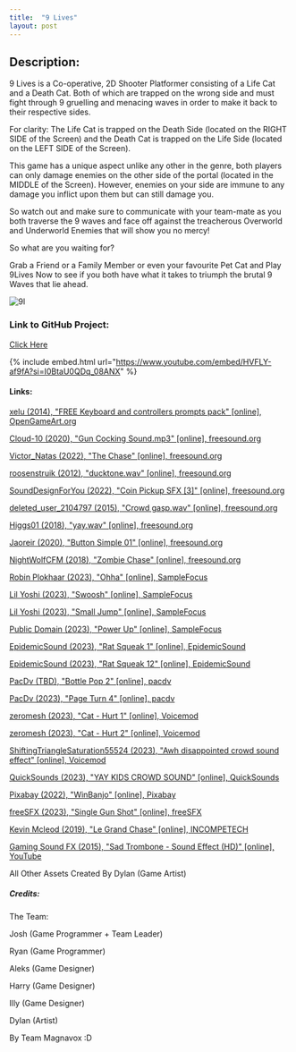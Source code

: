 ```yaml
---
title:  "9 Lives"
layout: post
---
```


## Description:
9 Lives is a Co-operative, 2D Shooter Platformer consisting of a Life Cat and a Death Cat. Both of which are trapped on the wrong side and must fight through 9 gruelling and menacing waves in order to make it back to their respective sides.

For clarity: The Life Cat is trapped on the Death Side (located on the RIGHT SIDE of the Screen) and the Death Cat is trapped on the Life Side (located on the LEFT SIDE of the Screen).

This game has a unique aspect unlike any other in the genre, both players can only damage enemies on the other side of the portal (located in the MIDDLE of the Screen).
However, enemies on your side are immune to any damage you inflict upon them but can still damage you.

So watch out and make sure to communicate with your team-mate as you both traverse the 9 waves and face off against the treacherous Overworld and Underworld Enemies that will show you no mercy!

So what are you waiting for?

Grab a Friend or a Family Member or even your favourite Pet Cat and Play 9Lives Now to see if you both have what it takes to triumph the brutal 9 Waves that lie ahead.

![9l](https://github.com/OnlyRyNMC/OnlyRyNMC.github.io/assets/147284195/efa7c270-26a4-4df0-9abf-69ec1677a7d3)


### Link to GitHub Project:
[Click Here](https://github.com/OnlyRyNMC/9-Lives)

{% include embed.html url="https://www.youtube.com/embed/HVFLY-af9fA?si=I0BtaU0QDq_08ANX" %}

#### Links:
[xelu (2014), "FREE Keyboard and controllers prompts pack" [online], OpenGameArt.org](https://opengameart.org/content/free-keyboard-and-controllers-prompts-pack)

[Cloud-10 (2020), "Gun Cocking Sound.mp3" [online], freesound.org](https://freesound.org/people/Cloud-10/sounds/545958/)

[Victor_Natas (2022), "The Chase" [online], freesound.org](https://freesound.org/people/Victor_Natas/sounds/634513/)

[roosenstruik (2012), "ducktone.wav" [online], freesound.org](https://freesound.org/people/roosenstruik/sounds/165822/)

[SoundDesignForYou (2022), "Coin Pickup SFX [3]" [online], freesound.org](https://freesound.org/people/SoundDesignForYou/sounds/646671/)

[deleted_user_2104797 (2015), "Crowd gasp.wav" [online], freesound.org](https://freesound.org/people/deleted_user_2104797/sounds/324895/)

[Higgs01 (2018), "yay.wav" [online], freesound.org](https://freesound.org/people/Higgs01/sounds/428156/)

[Jaoreir (2020), "Button Simple 01" [online], freesound.org](https://freesound.org/people/Jaoreir/sounds/533567/)

[NightWolfCFM (2018), "Zombie Chase" [online], freesound.org](https://freesound.org/people/NightWolfCFM/sounds/425134/)

[Robin Plokhaar (2023), "Ohha" [online], SampleFocus](https://samplefocus.com/samples/game-fx-ohha)

[Lil Yoshi (2023), "Swoosh" [online], SampleFocus](https://samplefocus.com/samples/cartoon-fx-swoosh)

[Lil Yoshi (2023), "Small Jump" [online], SampleFocus](https://samplefocus.com/samples/cartoon-fx-small-jump)

[Public Domain (2023), "Power Up" [online], SampleFocus](https://samplefocus.com/samples/power-up)

[EpidemicSound (2023), "Rat Squeak 1" [online], EpidemicSound](https://www.epidemicsound.com/track/DOZRg7x6mq/)

[EpidemicSound (2023), "Rat Squeak 12" [online], EpidemicSound](https://www.epidemicsound.com/track/C7YEO0CS3d/)

[PacDv (TBD), "Bottle Pop 2" [online], pacdv](https://www.pacdv.com/sounds/miscellaneous_sounds/bottle_pop_2.wav)

[PacDv (2023), "Page Turn 4" [online], pacdv](https://www.pacdv.com/sounds/miscellaneous_sounds/page_turn_4.wav)

[zeromesh (2023), "Cat - Hurt 1" [online], Voicemod](https://tuna.voicemod.net/sound/054b7592-f695-4c2f-8092-2f2874525d6e)

[zeromesh (2023), "Cat - Hurt 2" [online], Voicemod](https://tuna.voicemod.net/sound/c2ce2c7b-a0b4-4dbf-9722-5473fd31c41e)

[ShiftingTriangleSaturation55524 (2023), "Awh disappointed crowd sound effect" [online], Voicemod](https://tuna.voicemod.net/sound/d9777cf7-300e-48ee-80d0-5172971b4c35)

[QuickSounds (2023), "YAY KIDS CROWD SOUND" [online], QuickSounds](https://quicksounds.com/sound/14675/yay-kids-crowd)

[Pixabay (2022), "WinBanjo" [online], Pixabay](https://pixabay.com/sound-effects/winbanjo-96336/)

[freeSFX (2023), "Single Gun Shot" [online], freeSFX](https://www.freesfx.co.uk/Category/Weapons/258)

[Kevin Mcleod (2019), "Le Grand Chase" [online], INCOMPETECH](https://incompetech.com/music/royalty-free/music.html)

[Gaming Sound FX (2015), "Sad Trombone - Sound Effect (HD)" [online], YouTube](https://www.youtube.com/watch?v=CQeezCdF4mk)

All Other Assets Created By Dylan (Game Artist)

##### Credits:
The Team:

Josh (Game Programmer + Team Leader)

Ryan (Game Programmer)

Aleks (Game Designer)

Harry (Game Designer)

Illy (Game Designer)

Dylan (Artist)

By Team Magnavox :D
